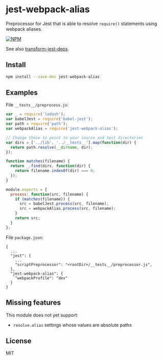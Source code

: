 # jest-webpack-alias

Preprocessor for Jest that is able to resolve `require()` statements using webpack aliases.

[![NPM](https://nodei.co/npm/jest-webpack-alias.png)](https://nodei.co/npm/jest-webpack-alias/)

See also [transform-jest-deps](https://github.com/Ticketmaster/transform-jest-deps).

## Install

```sh
npm install --save-dev jest-webpack-alias
```

## Examples

File `__tests__/preprocess.js`:

```js
var _ = require('lodash');
var babelJest = require('babel-jest');
var path = require('path');
var webpackAlias = require('jest-webpack-alias');

// Change these to point to your source and test directories
var dirs = ['../lib', '../__tests__'].map(function(dir) {
  return path.resolve(__dirname, dir);
});

function matches(filename) {
  return _.find(dirs, function(dir) {
    return filename.indexOf(dir) === 0;
  });
}

module.exports = {
  process: function(src, filename) {
    if (matches(filename)) {
      src = babelJest.process(src, filename);
      src = webpackAlias.process(src, filename);
    }
    return src;
  }
};
```

File `package.json`:

```
{
  ...
  "jest": {
    ...
    "scriptPreprocessor": "<rootDir>/__tests__/preprocessor.js",
  },
  "jest-webpack-alias": {
    "webpackProfile": "dev"
  }
}
```

## Missing features

This module does not yet support:

- `resolve.alias` settings whose values are absolute paths

## License

MIT

